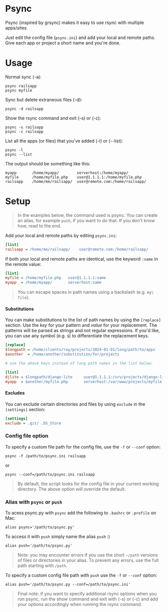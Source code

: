 Psync
==
Psync (inspired by grsync) makes it easy to use rsync with multiple apps/sites. 

Just edit  the config file (`psync.ini`) and add your local and remote paths. 
Give each app or project a short name and you're done.

Usage
==
Normal sync (-a):

    psync railsapp
    psync myfile

Sync but delete extraneous files (-d):

    psync -d railsapp
    
Show the rsync command and exit (-s) or (-c):

    psync -s railsapp
    psync -c railsapp

List all the apps (or files) that you've added (-l) or (--list):

    psync -l
    psync --list
    
The output should be something like this:
    
    myapp       /home/myapp/        serverhost:/home/myapp/
    myfile      /home/myfile.php    user@1.1.1.1:/home/myfile.php
    railsapp    /home/me/railsapp/  user@remote.com:/home/railsapp/

Setup
==
> In the examples below, the command used is psync. You can create an alias, for example `push`, if you want to do that. If you don't know how, read to the end.

Add your local and remote paths by editing `psync.ini`:

```ini
[list]
railsapp = /home/me/railsapp/    user@remote.com:/home/railsapp/
```

If both your local and remote paths are identical, use the keyword `:same` in the remote value:

```ini
[list]
myfile = /home/myfile.php   user@1.1.1.1:same
myapp  = /home/myapp/       serverhost:same
```
> You can escape spaces in path names using a backslash (e.g. `my\ file`).

#### Substitutions

You can make substitutions to the list of path names by using the `[replace]` section. Use the *key* for your pattern and *value* for your replacement. The patterns will be parsed as strings and not regular expressions. If you'd like, you can use any symbol (e.g. `$`) to differentiate the replacement keys.

```ini
[replace]
$longpath = /home/clients/ray/projects/2024-01-01/long/path/to/apps
$another  = /home/another/substitution/for/projects

# use the above keys instead of long path names in the list below:

[list]
djlite = $longpath/django-lite     user@1.1.1.1:/srv/projects/django-lite
myapp  = $another/myfile.php       serverhost:/var/www/projects/myfile.php
```

#### Excludes

You can exclude certain directories and files by using `exclude` in the `[settings]` section:

```ini
[settings]
exclude = .git/ .DS_Store
```


### Config file option

To specify a custom file path for the config file, use the `-f` or `--conf` option:

    psync -f /path/to/psync.ini railsapp
    
or
    
    psync --conf=/path/to/psync.ini railsapp

> By default, the script looks for the config file in your current working directory. The above option will override the default.


### Alias with `psync` or `push`

To acess psync.py with `psync` add the following to `.bashrc` or `.profile` on Mac:

    alias psync='/path/to/psync.py'

To access it with `push` simply name the alias `push` :)

    alias push='/path/to/psync.py'

> Note: you may encounter errors if you use the short `~/path` versions of files or directories in your alias. To prevent any errors, use the full path starting with `/path`.
    
To specify a custom config file path with `push` use the `-f` or `--conf` option:

    alias push='/path/to/psync.py --conf=/path/to/psync.ini'

> Final note: if you want to specify additional rsync options when you run psync, run the show command and exit with (-s) or (-c) and add your options accordingly when running the rsync command.
